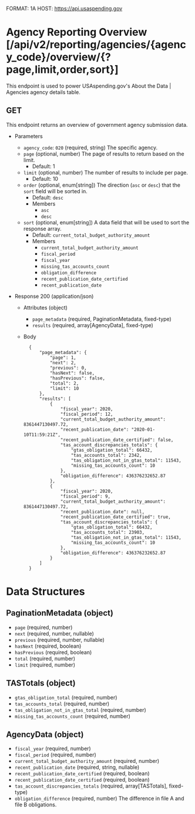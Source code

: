 FORMAT: 1A
HOST: https://api.usaspending.gov

# Agency Reporting Overview [/api/v2/reporting/agencies/{agency_code}/overview/{?page,limit,order,sort}]

This endpoint is used to power USAspending.gov's About the Data \| Agencies agency details table.

## GET

This endpoint returns an overview of government agency submission data.

+ Parameters
    + `agency_code`: `020` (required, string)
        The specific agency.
    + `page` (optional, number)
        The page of results to return based on the limit.
        + Default: 1
    + `limit` (optional, number)
        The number of results to include per page.
        + Default: 10
    + `order` (optional, enum[string])
        The direction (`asc` or `desc`) that the `sort` field will be sorted in.
        + Default: `desc`
        + Members
            + `asc`
            + `desc`
    + `sort` (optional, enum[string])
        A data field that will be used to sort the response array.
        + Default: `current_total_budget_authority_amount`
        + Members
            + `current_total_budget_authority_amount`
            + `fiscal_period`
            + `fiscal_year`
            + `missing_tas_accounts_count`
            + `obligation_difference`
            + `recent_publication_date_certified`
            + `recent_publication_date`

+ Response 200 (application/json)

    + Attributes (object)
        + `page_metadata` (required, PaginationMetadata, fixed-type)
        + `results` (required, array[AgencyData], fixed-type)
    + Body

            {
                "page_metadata": {
                    "page": 1,
                    "next": 2,
                    "previous": 0,
                    "hasNext": false,
                    "hasPrevious": false,
                    "total": 2,
                    "limit": 10
                },
                "results": [
                    {
                        "fiscal_year": 2020,
                        "fiscal_period": 12,
                        "current_total_budget_authority_amount": 8361447130497.72,
                        "recent_publication_date": "2020-01-10T11:59:21Z",
                        "recent_publication_date_certified": false,
                        "tas_account_discrepancies_totals": {
                            "gtas_obligation_total": 66432,
                            "tas_accounts_total": 2342,
                            "tas_obligation_not_in_gtas_total": 11543,
                            "missing_tas_accounts_count": 10
                        },
                        "obligation_difference": 436376232652.87
                    },
                    {
                        "fiscal_year": 2020,
                        "fiscal_period": 9,
                        "current_total_budget_authority_amount": 8361447130497.72,
                        "recent_publication_date": null,
                        "recent_publication_date_certified": true,
                        "tas_account_discrepancies_totals": {
                            "gtas_obligation_total": 66432,
                            "tas_accounts_total": 23903,
                            "tas_obligation_not_in_gtas_total": 11543,
                            "missing_tas_accounts_count": 10
                        },
                        "obligation_difference": 436376232652.87
                    }
                ]
            }

# Data Structures

## PaginationMetadata (object)
+ `page` (required, number)
+ `next` (required, number, nullable)
+ `previous` (required, number, nullable)
+ `hasNext` (required, boolean)
+ `hasPrevious` (required, boolean)
+ `total` (required, number)
+ `limit` (required, number)

## TASTotals (object)
+ `gtas_obligation_total` (required, number)
+ `tas_accounts_total` (required, number)
+ `tas_obligation_not_in_gtas_total` (required, number)
+ `missing_tas_accounts_count` (required, number)

## AgencyData (object)
+ `fiscal_year` (required, number)
+ `fiscal_period` (required, number)
+ `current_total_budget_authority_amount` (required, number)
+ `recent_publication_date` (required, string, nullable)
+ `recent_publication_date_certified` (required, boolean)
+ `recent_publication_date_certified` (required, boolean)
+ `tas_account_discrepancies_totals` (required, array[TASTotals], fixed-type)
+ `obligation_difference` (required, number)
    The difference in file A and file B obligations.
